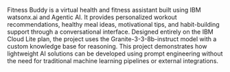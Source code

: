 Fitness Buddy is a virtual health and fitness assistant built using IBM watsonx.ai and Agentic AI. It provides personalized workout recommendations, healthy meal ideas, motivational tips, and habit-building support through a conversational interface. Designed entirely on the IBM Cloud Lite plan, the project uses the Granite-3-3-8b-instruct model with a custom knowledge base for reasoning. This project demonstrates how lightweight AI solutions can be developed using prompt engineering without the need for traditional machine learning pipelines or external integrations.
